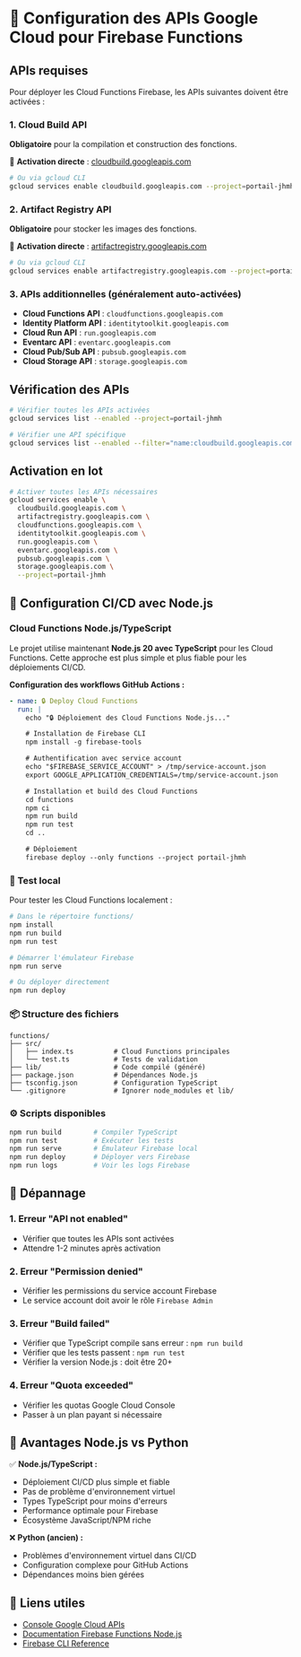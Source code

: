 # 🔌 Configuration des APIs Google Cloud pour Firebase Functions

## APIs requises

Pour déployer les Cloud Functions Firebase, les APIs suivantes doivent être activées :

### 1. Cloud Build API

**Obligatoire** pour la compilation et construction des fonctions.

🔗 **Activation directe** : [cloudbuild.googleapis.com](https://console.cloud.google.com/apis/library/cloudbuild.googleapis.com?project=portail-jhmh)

```bash
# Ou via gcloud CLI
gcloud services enable cloudbuild.googleapis.com --project=portail-jhmh
```

### 2. Artifact Registry API

**Obligatoire** pour stocker les images des fonctions.

🔗 **Activation directe** : [artifactregistry.googleapis.com](https://console.cloud.google.com/apis/library/artifactregistry.googleapis.com?project=portail-jhmh)

```bash
# Ou via gcloud CLI
gcloud services enable artifactregistry.googleapis.com --project=portail-jhmh
```

### 3. APIs additionnelles (généralement auto-activées)

- **Cloud Functions API** : `cloudfunctions.googleapis.com`
- **Identity Platform API** : `identitytoolkit.googleapis.com`
- **Cloud Run API** : `run.googleapis.com`
- **Eventarc API** : `eventarc.googleapis.com`
- **Cloud Pub/Sub API** : `pubsub.googleapis.com`
- **Cloud Storage API** : `storage.googleapis.com`

## Vérification des APIs

```bash
# Vérifier toutes les APIs activées
gcloud services list --enabled --project=portail-jhmh

# Vérifier une API spécifique
gcloud services list --enabled --filter="name:cloudbuild.googleapis.com" --project=portail-jhmh
```

## Activation en lot

```bash
# Activer toutes les APIs nécessaires
gcloud services enable \
  cloudbuild.googleapis.com \
  artifactregistry.googleapis.com \
  cloudfunctions.googleapis.com \
  identitytoolkit.googleapis.com \
  run.googleapis.com \
  eventarc.googleapis.com \
  pubsub.googleapis.com \
  storage.googleapis.com \
  --project=portail-jhmh
```

## 🔧 Configuration CI/CD avec Node.js

### Cloud Functions Node.js/TypeScript

Le projet utilise maintenant **Node.js 20 avec TypeScript** pour les Cloud Functions. Cette approche est plus simple et plus fiable pour les déploiements CI/CD.

**Configuration des workflows GitHub Actions :**

```yaml
- name: 🔒 Deploy Cloud Functions
  run: |
    echo "🔒 Déploiement des Cloud Functions Node.js..."

    # Installation de Firebase CLI
    npm install -g firebase-tools

    # Authentification avec service account
    echo "$FIREBASE_SERVICE_ACCOUNT" > /tmp/service-account.json
    export GOOGLE_APPLICATION_CREDENTIALS=/tmp/service-account.json

    # Installation et build des Cloud Functions
    cd functions
    npm ci
    npm run build
    npm run test
    cd ..

    # Déploiement
    firebase deploy --only functions --project portail-jhmh
```

### 🧪 Test local

Pour tester les Cloud Functions localement :

```bash
# Dans le répertoire functions/
npm install
npm run build
npm run test

# Démarrer l'émulateur Firebase
npm run serve

# Ou déployer directement
npm run deploy
```

### 📦 Structure des fichiers

```
functions/
├── src/
│   ├── index.ts          # Cloud Functions principales
│   └── test.ts           # Tests de validation
├── lib/                  # Code compilé (généré)
├── package.json          # Dépendances Node.js
├── tsconfig.json         # Configuration TypeScript
└── .gitignore            # Ignorer node_modules et lib/
```

### ⚙️ Scripts disponibles

```bash
npm run build        # Compiler TypeScript
npm run test         # Exécuter les tests
npm run serve        # Émulateur Firebase local
npm run deploy       # Déployer vers Firebase
npm run logs         # Voir les logs Firebase
```

## 🚨 Dépannage

### 1. Erreur "API not enabled"

- Vérifier que toutes les APIs sont activées
- Attendre 1-2 minutes après activation

### 2. Erreur "Permission denied"

- Vérifier les permissions du service account Firebase
- Le service account doit avoir le rôle `Firebase Admin`

### 3. Erreur "Build failed"

- Vérifier que TypeScript compile sans erreur : `npm run build`
- Vérifier que les tests passent : `npm run test`
- Vérifier la version Node.js : doit être 20+

### 4. Erreur "Quota exceeded"

- Vérifier les quotas Google Cloud Console
- Passer à un plan payant si nécessaire

## 🎯 Avantages Node.js vs Python

✅ **Node.js/TypeScript :**

- Déploiement CI/CD plus simple et fiable
- Pas de problème d'environnement virtuel
- Types TypeScript pour moins d'erreurs
- Performance optimale pour Firebase
- Écosystème JavaScript/NPM riche

❌ **Python (ancien) :**

- Problèmes d'environnement virtuel dans CI/CD
- Configuration complexe pour GitHub Actions
- Dépendances moins bien gérées

## 🔗 Liens utiles

- [Console Google Cloud APIs](https://console.cloud.google.com/apis/dashboard?project=portail-jhmh)
- [Documentation Firebase Functions Node.js](https://firebase.google.com/docs/functions/typescript)
- [Firebase CLI Reference](https://firebase.google.com/docs/cli)
